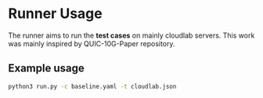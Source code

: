 # Runner Usage

The runner aims to run the **test cases** on mainly cloudlab servers. This work was mainly inspired by QUIC-10G-Paper repository.

## Example usage

```bash
python3 run.py -c baseline.yaml -t cloudlab.json
````